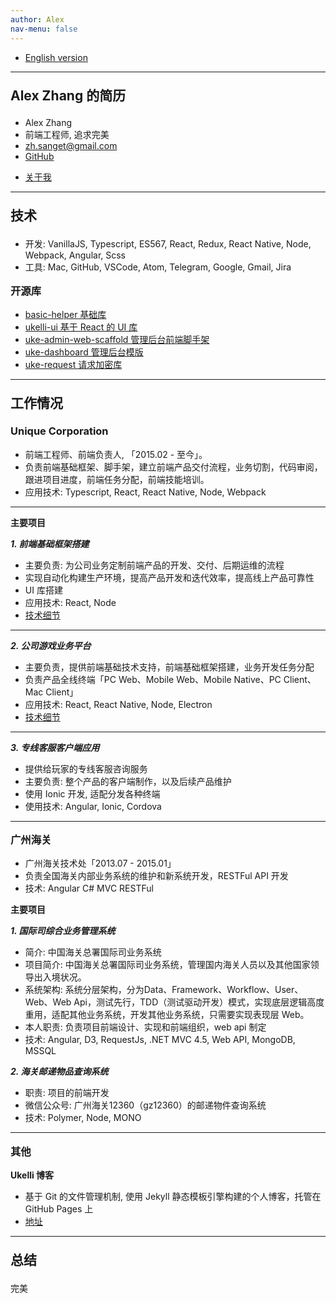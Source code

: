 ```yaml
---
author: Alex
nav-menu: false
---
```


<style>
  ul ul {
    margin-bottom: 0;
  }
  h1,h2,h3,h4,h5,h6 {
    margin: 1em 0;
  }
  /* a {
    color: #7fa0fc;
  } */
  .post-container {
    padding: 0 1em !important;
  }
  .artical {
    padding: 0.5em 0.5em !important;
  }
</style>

- [English version](/resume_en)

--------

## Alex Zhang 的简历

- Alex Zhang
- 前端工程师, 追求完美
- <a href="mailto:zh.sanget@gmail.com" target="_top">zh.sanget@gmail.com</a>
- <a href="https://github.com/SANGET" target="_blank">GitHub</a>
<!-- - <a href="/assets/files/resume_of_alex.pdf" target="_blank">PDF 简历</a> -->
- [关于我](/about)

--------

## 技术

- 开发: VanillaJS, Typescript, ES567, React, Redux, React Native, Node, Webpack, Angular, Scss
- 工具: Mac, GitHub, VSCode, Atom, Telegram, Google, Gmail, Jira

### 开源库

- [basic-helper 基础库](https://basic.ukelli.com/)
- [ukelli-ui 基于 React 的 UI 库](https://ui.ukelli.com/)
- [uke-admin-web-scaffold 管理后台前端脚手架](https://scaffold.ukelli.com/)
- [uke-dashboard 管理后台模版](https://admin.ukelli.com/)
- [uke-request 请求加密库](https://request.ukelli.com/)

--------

## 工作情况

### Unique Corporation

- 前端工程师、前端负责人, 「2015.02 - 至今」。
- 负责前端基础框架、脚手架，建立前端产品交付流程，业务切割，代码审阅，跟进项目进度，前端任务分配，前端技能培训。
- 应用技术: Typescript, React, React Native, Node, Webpack

--------

#### 主要项目

##### 1. 前端基础框架搭建

- 主要负责: 为公司业务定制前端产品的开发、交付、后期运维的流程
- 实现自动化构建生产环境，提高产品开发和迭代效率，提高线上产品可靠性
- UI 库搭建
- 应用技术: React, Node
- [技术细节](/uke-libs)

--------

##### 2. 公司游戏业务平台

- 主要负责，提供前端基础技术支持，前端基础框架搭建，业务开发任务分配
- 负责产品全线终端「PC Web、Mobile Web、Mobile Native、PC Client、Mac Client」
- 应用技术: React, React Native, Node, Electron
- [技术细节](/uke-libs)

--------

##### 3. 专线客服客户端应用

- 提供给玩家的专线客服咨询服务
- 主要负责: 整个产品的客户端制作，以及后续产品维护
- 使用 Ionic 开发, 适配分发各种终端
- 使用技术: Angular, Ionic, Cordova

--------

### 广州海关

- 广州海关技术处「2013.07 - 2015.01」
- 负责全国海关内部业务系统的维护和新系统开发，RESTFul API 开发
- 技术: Angular C# MVC RESTFul

#### 主要项目

##### 1. 国际司综合业务管理系统

- 简介: 中国海关总署国际司业务系统
- 项目简介: 中国海关总署国际司业务系统，管理国内海关人员以及其他国家领导出入境状况。
- 系统架构: 系统分层架构，分为Data、Framework、Workflow、User、Web、Web Api，测试先行，TDD（测试驱动开发）模式，实现底层逻辑高度重用，适配其他业务系统，开发其他业务系统，只需要实现表现层 Web。
- 本人职责: 负责项目前端设计、实现和前端组织，web api 制定
- 技术: Angular, D3, RequestJs, .NET MVC 4.5, Web API, MongoDB, MSSQL

##### 2. 海关邮递物品查询系统

- 职责: 项目的前端开发
- 微信公众号: 广州海关12360（gz12360）的邮递物件查询系统
- 技术: Polymer, Node, MONO

--------

### 其他

#### Ukelli 博客

- 基于 Git 的文件管理机制, 使用 Jekyll 静态模板引擎构建的个人博客，托管在 GitHub Pages 上
- [地址](/)

--------

## 总结

完美

